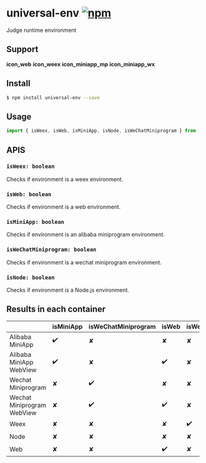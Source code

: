 # universal-env [![npm](https://img.shields.io/npm/v/universal-env.svg)](https://www.npmjs.com/package/universal-env)

Judge runtime environment

## Support
__icon_web__ __icon_weex__ __icon_miniapp_mp__ __icon_miniapp_wx__

## Install
```bash
$ npm install universal-env --save
```

## Usage
```javascript
import { isWeex, isWeb, isMiniApp, isNode, isWeChatMiniprogram } from 'universal-env';

```

## APIS
### `isWeex: boolean`
Checks if environment is a weex environment.

### `isWeb: boolean`
Checks if environment is a web environment.

### `isMiniApp: boolean`
Checks if environment is an alibaba miniprogram environment.

### `isWeChatMiniprogram: boolean`
Checks if environment is a wechat miniprogram environment.

### `isNode: boolean`
Checks if environment is a Node.js environment.

## Results in each container

|                    | isMiniApp | isWeChatMiniprogram | isWeb | isWeex | isNode |
| ------------------ | --------- | ------------------- | ----- | ------ | ------ |
| Alibaba MiniApp         | ✔️         | ✘                   | ✘     | ✘      | ✘      |
| Alibaba MiniApp WebView | ✔️         | ✘                   | ✔️     | ✘      | ✘      |
| Wechat Miniprogram         | ✘         | ✔️                   | ✘     | ✘      | ✘      |
| Wechat Miniprogram WebView | ✘         | ✔️                   | ✔️     | ✘      | ✘      |
| Weex               | ✘         | ✘                   | ✘     | ✔️      | ✘      |
| Node               | ✘         | ✘                   | ✘     | ✘      | ✔️      |
| Web                | ✘         | ✘                   | ✔️     | ✘      | ✘      |


